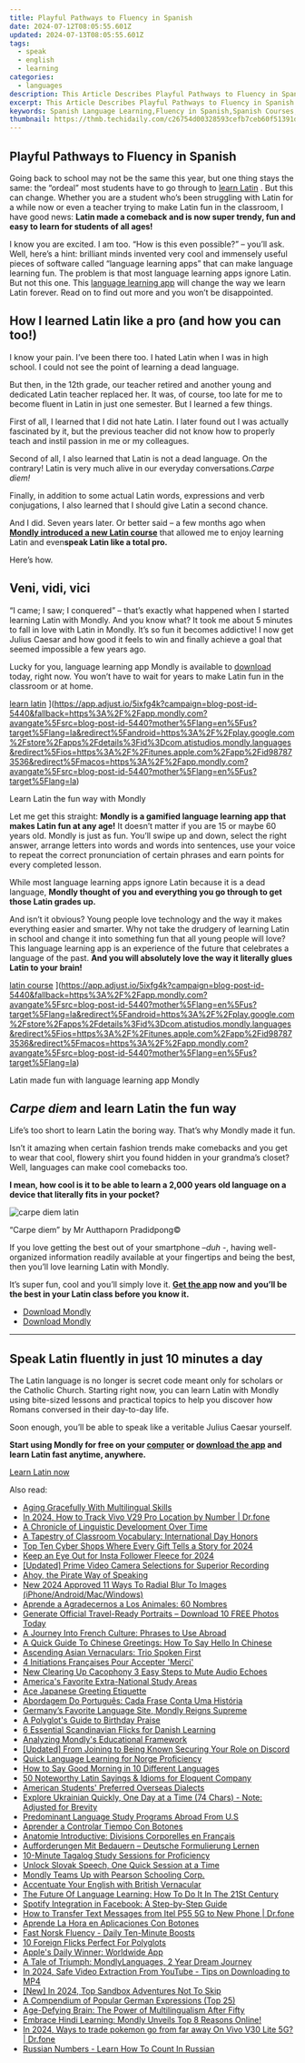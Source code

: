 ```yaml
---
title: Playful Pathways to Fluency in Spanish
date: 2024-07-12T08:05:55.601Z
updated: 2024-07-13T08:05:55.601Z
tags:
  - speak
  - english
  - learning
categories:
  - languages
description: This Article Describes Playful Pathways to Fluency in Spanish
excerpt: This Article Describes Playful Pathways to Fluency in Spanish
keywords: Spanish Language Learning,Fluency in Spanish,Spanish Courses,Fun Spanish Lessons,Spanish Speaking Pathways,Interactive Spanish Learning,Spanish Immersion Tips
thumbnail: https://thmb.techidaily.com/c26754d00328593cefb7ceb60f51391dcd2a8dd934a3e89af40244a078e590d9.jpg
---
```


## Playful Pathways to Fluency in Spanish

 Going back to school may not be the same this year, but one thing stays the same: the “ordeal” most students have to go through to [learn Latin](https://app.adjust.io/5ixfg4k?campaign=blog-post-id-5440&fallback=https%3A%2F%2Fapp.mondly.com?avangate%5Fsrc=blog-post-id-5440?mother%5Flang=en%5Fus?target%5Flang=la&redirect%5Fandroid=https%3A%2F%2Fplay.google.com%2Fstore%2Fapps%2Fdetails%3Fid%3Dcom.atistudios.mondly.languages&redirect%5Fios=https%3A%2F%2Fitunes.apple.com%2Fapp%2Fid987873536&redirect%5Fmacos=https%3A%2F%2Fapp.mondly.com?avangate%5Fsrc=blog-post-id-5440?mother%5Flang=en%5Fus?target%5Flang=la) . But this can change. Whether you are a student who’s been struggling with Latin for a while now or even a teacher trying to make Latin fun in the classroom, I have good news: **Latin made a comeback and is now super trendy, fun and easy to learn for students of all ages!**

 I know you are excited. I am too. “How is this even possible?” – you’ll ask. Well, here’s a hint: brilliant minds invented very cool and immensely useful pieces of software called “language learning apps” that can make language learning fun. The problem is that most language learning apps ignore Latin. But not this one. This [language learning app](https://app.adjust.io/5ixfg4k?campaign=blog-post-id-5440&fallback=https%3A%2F%2Fapp.mondly.com?avangate%5Fsrc=blog-post-id-5440?mother%5Flang=en%5Fus?target%5Flang=la&redirect%5Fandroid=https%3A%2F%2Fplay.google.com%2Fstore%2Fapps%2Fdetails%3Fid%3Dcom.atistudios.mondly.languages&redirect%5Fios=https%3A%2F%2Fitunes.apple.com%2Fapp%2Fid987873536&redirect%5Fmacos=https%3A%2F%2Fapp.mondly.com?avangate%5Fsrc=blog-post-id-5440?mother%5Flang=en%5Fus?target%5Flang=la) will change the way we learn Latin forever. Read on to find out more and you won’t be disappointed.

## How I learned Latin like a pro (and how you can too!)

 I know your pain. I’ve been there too. I hated Latin when I was in high school. I could not see the point of learning a dead language.

 But then, in the 12th grade, our teacher retired and another young and dedicated Latin teacher replaced her. It was, of course, too late for me to become fluent in Latin in just one semester. But I learned a few things.

 First of all, I learned that I did not hate Latin. I later found out I was actually fascinated by it, but the previous teacher did not know how to properly teach and instil passion in me or my colleagues.

 Second of all, I also learned that Latin is not a dead language. On the contrary! Latin is very much alive in our everyday conversations._Carpe diem!_

 Finally, in addition to some actual Latin words, expressions and verb conjugations, I also learned that I should give Latin a second chance.

 And I did. Seven years later. Or better said – a few months ago when [**Mondly introduced a new Latin course**](https://shop.mondly.com/affiliate.php?ACCOUNT=ATISTUDI&AFFILIATE=108875&PATH=https://www.mondly.com?AFFILIATE=108875) that allowed me to enjoy learning Latin and even**speak Latin like a total pro.**

Here’s how.

## Veni, vidi, vici

 “I came; I saw; I conquered” – that’s exactly what happened when I started learning Latin with Mondly. And you know what? It took me about 5 minutes to fall in love with Latin in Mondly. It’s so fun it becomes addictive! I now get Julius Caesar and how good it feels to win and finally achieve a goal that seemed impossible a few years ago.

 Lucky for you, language learning app Mondly is available to [download](https://app.adjust.io/5ixfg4k?campaign=blog-post-id-5440&fallback=https%3A%2F%2Fapp.mondly.com?avangate%5Fsrc=blog-post-id-5440?mother%5Flang=en%5Fus?target%5Flang=la&redirect%5Fandroid=https%3A%2F%2Fplay.google.com%2Fstore%2Fapps%2Fdetails%3Fid%3Dcom.atistudios.mondly.languages&redirect%5Fios=https%3A%2F%2Fitunes.apple.com%2Fapp%2Fid987873536&redirect%5Fmacos=https%3A%2F%2Fapp.mondly.com?avangate%5Fsrc=blog-post-id-5440?mother%5Flang=en%5Fus?target%5Flang=la) today, right now. You won’t have to wait for years to make Latin fun in the classroom or at home.

[learn latin](https://edge.mondly.com/blog/wp-content/uploads/2020/09/learn-latin-277x600.jpg "Back To School: Latin Made Fun And Easy For Students Of All Ages 2") ](https://app.adjust.io/5ixfg4k?campaign=blog-post-id-5440&fallback=https%3A%2F%2Fapp.mondly.com?avangate%5Fsrc=blog-post-id-5440?mother%5Flang=en%5Fus?target%5Flang=la&redirect%5Fandroid=https%3A%2F%2Fplay.google.com%2Fstore%2Fapps%2Fdetails%3Fid%3Dcom.atistudios.mondly.languages&redirect%5Fios=https%3A%2F%2Fitunes.apple.com%2Fapp%2Fid987873536&redirect%5Fmacos=https%3A%2F%2Fapp.mondly.com?avangate%5Fsrc=blog-post-id-5440?mother%5Flang=en%5Fus?target%5Flang=la)

 Learn Latin the fun way with Mondly

 Let me get this straight: **Mondly is a gamified language learning app that makes Latin fun at any age!** It doesn’t matter if you are 15 or maybe 60 years old. Mondly is just as fun. You’ll swipe up and down, select the right answer, arrange letters into words and words into sentences, use your voice to repeat the correct pronunciation of certain phrases and earn points for every completed lesson.

 While most language learning apps ignore Latin because it is a dead language, **Mondly thought of you and everything you go through to get those Latin grades up.**

 And isn’t it obvious? Young people love technology and the way it makes everything easier and smarter. Why not take the drudgery of learning Latin in school and change it into something fun that all young people will love? This language learning app is an experience of the future that celebrates a language of the past. **And you will absolutely love the way it literally glues Latin to your brain!**

[latin course](https://edge.mondly.com/blog/wp-content/uploads/2020/09/latin-course-277x600.jpg "Back To School: Latin Made Fun And Easy For Students Of All Ages 3") ](https://app.adjust.io/5ixfg4k?campaign=blog-post-id-5440&fallback=https%3A%2F%2Fapp.mondly.com?avangate%5Fsrc=blog-post-id-5440?mother%5Flang=en%5Fus?target%5Flang=la&redirect%5Fandroid=https%3A%2F%2Fplay.google.com%2Fstore%2Fapps%2Fdetails%3Fid%3Dcom.atistudios.mondly.languages&redirect%5Fios=https%3A%2F%2Fitunes.apple.com%2Fapp%2Fid987873536&redirect%5Fmacos=https%3A%2F%2Fapp.mondly.com?avangate%5Fsrc=blog-post-id-5440?mother%5Flang=en%5Fus?target%5Flang=la)

 Latin made fun with language learning app Mondly

## _Carpe diem_ and learn Latin the fun way

 Life’s too short to learn Latin the boring way. That’s why Mondly made it fun.

 Isn’t it amazing when certain fashion trends make comebacks and you get to wear that cool, flowery shirt you found hidden in your grandma’s closet? Well, languages can make cool comebacks too.

 **I mean, how cool is it to be able to learn a 2,000 years old language on a device that literally fits in your pocket?**

![carpe diem latin](https://edge.mondly.com/blog/wp-content/uploads/2020/09/carpe-diem-latin-960x641.jpg "Back To School: Latin Made Fun And Easy For Students Of All Ages 4")

 “Carpe diem” by Mr Autthaporn Pradidpong©

 If you love getting the best out of your smartphone –_duh_ \-, having well-organized information readily available at your fingertips and being the best, then you’ll love learning Latin with Mondly.

 It’s super fun, cool and you’ll simply love it. **[Get the app](https://app.adjust.io/5ixfg4k?campaign=blog-post-id-5440&fallback=https%3A%2F%2Fapp.mondly.com?avangate%5Fsrc=blog-post-id-5440?mother%5Flang=en%5Fus?target%5Flang=la&redirect%5Fandroid=https%3A%2F%2Fplay.google.com%2Fstore%2Fapps%2Fdetails%3Fid%3Dcom.atistudios.mondly.languages&redirect%5Fios=https%3A%2F%2Fitunes.apple.com%2Fapp%2Fid987873536&redirect%5Fmacos=https%3A%2F%2Fapp.mondly.com?avangate%5Fsrc=blog-post-id-5440?mother%5Flang=en%5Fus?target%5Flang=la) now and you’ll be the best in your Latin class before you know it.**

* [Download Mondly](https://www.facebook.com/sharer/sharer.php?u=https%3A%2F%2Fwww.mondly.com%2Fblog%2Fback-to-school-latin-made-fun%2F&t=Back+to+School%3A+Latin+Made+Fun+and+Easy+for+Students+of+All+Ages "Share on Facebook")
* [Download Mondly](https://shop.mondly.com/affiliate.php?ACCOUNT=ATISTUDI&AFFILIATE=108875&PATH=https://www.mondly.com?AFFILIATE=108875)

---

## Speak Latin fluently in just 10 minutes a day

 The Latin language is no longer is secret code meant only for scholars or the Catholic Church. Starting right now, you can learn Latin with Mondly using bite-sized lessons and practical topics to help you discover how Romans conversed in their day-to-day life.

 Soon enough, you’ll be able to speak like a veritable Julius Caesar yourself.

 **Start using Mondly for free on your [computer](https://app.adjust.io/5ixfg4k?campaign=blog-post-id-5440&fallback=https%3A%2F%2Fapp.mondly.com?avangate%5Fsrc=blog-post-id-5440?mother%5Flang=en%5Fus?target%5Flang=la&redirect%5Fandroid=https%3A%2F%2Fplay.google.com%2Fstore%2Fapps%2Fdetails%3Fid%3Dcom.atistudios.mondly.languages&redirect%5Fios=https%3A%2F%2Fitunes.apple.com%2Fapp%2Fid987873536&redirect%5Fmacos=https%3A%2F%2Fapp.mondly.com?avangate%5Fsrc=blog-post-id-5440?mother%5Flang=en%5Fus?target%5Flang=la) or [download the app](https://app.adjust.io/5ixfg4k?campaign=blog-post-id-5440&fallback=https%3A%2F%2Fapp.mondly.com?avangate%5Fsrc=blog-post-id-5440?mother%5Flang=en%5Fus?target%5Flang=la&redirect%5Fandroid=https%3A%2F%2Fplay.google.com%2Fstore%2Fapps%2Fdetails%3Fid%3Dcom.atistudios.mondly.languages&redirect%5Fios=https%3A%2F%2Fitunes.apple.com%2Fapp%2Fid987873536&redirect%5Fmacos=https%3A%2F%2Fapp.mondly.com?avangate%5Fsrc=blog-post-id-5440?mother%5Flang=en%5Fus?target%5Flang=la) and learn Latin fast anytime, anywhere.**

[Learn Latin now](https://adjt.mondly.com/5ixfg4k?campaign=blog-post-id-5440&fallback=https%3A%2F%2Fapp.mondly.com%3Futm%5Fmedium%3Dblog%5Fblog-post-id-5440%26utm%5Fsource%3Dblog-post-id-5440&redirect%5Fmacos=https%3A%2F%2Fapp.mondly.com%3Futm%5Fmedium%3Dblog%5Fblog-post-id-5440%26utm%5Fsource%3Dblog-post-id-5440&redirect%5Fandroid=https%3A%2F%2Fplay.google.com%2Fstore%2Fapps%2Fdetails%3Fid%3Dcom.atistudios.mondly.languages%3Futm%5Fmedium%3Dblog%5Fblog-post-id-5440%26utm%5Fsource%3Dblog-post-id-5440&redirect%5Fios=https%3A%2F%2Fapps.apple.com%2Fapp%2Fapple-store%2Fid987873536%3Fpt%3D78954800%26ct%3Dblog-post-id-5440%26mt%3D8 "Learn Latin now")

<ins class="adsbygoogle"
     style="display:block"
     data-ad-format="autorelaxed"
     data-ad-client="ca-pub-7571918770474297"
     data-ad-slot="1223367746"></ins>



<ins class="adsbygoogle"
     style="display:block"
     data-ad-client="ca-pub-7571918770474297"
     data-ad-slot="8358498916"
     data-ad-format="auto"
     data-full-width-responsive="true"></ins>



<span class="atpl-alsoreadstyle">Also read:</span>
<div><ul>
<li><a href="https://mondly-stories.techidaily.com/aging-gracefully-with-multilingual-skills/"><u>Aging Gracefully With Multilingual Skills</u></a></li>
<li><a href="https://android-location-track.techidaily.com/in-2024-how-to-track-vivo-v29-pro-location-by-number-drfone-by-drfone-virtual-android/"><u>In 2024, How to Track Vivo V29 Pro Location by Number | Dr.fone</u></a></li>
<li><a href="https://mondly-stories.techidaily.com/a-chronicle-of-linguistic-development-over-time/"><u>A Chronicle of Linguistic Development Over Time</u></a></li>
<li><a href="https://mondly-stories.techidaily.com/a-tapestry-of-classroom-vocabulary-international-day-honors/"><u>A Tapestry of Classroom Vocabulary: International Day Honors</u></a></li>
<li><a href="https://some-approaches.techidaily.com/top-ten-cyber-shops-where-every-gift-tells-a-story-for-2024/"><u>Top Ten Cyber Shops  Where Every Gift Tells a Story for 2024</u></a></li>
<li><a href="https://instagram-clips.techidaily.com/keep-an-eye-out-for-insta-follower-fleece-for-2024/"><u>Keep an Eye Out for Insta Follower Fleece for 2024</u></a></li>
<li><a href="https://extra-support.techidaily.com/updated-prime-video-camera-selections-for-superior-recording/"><u>[Updated] Prime Video Camera Selections for Superior Recording</u></a></li>
<li><a href="https://mondly-stories.techidaily.com/ahoy-the-pirate-way-of-speaking/"><u>Ahoy, the Pirate Way of Speaking</u></a></li>
<li><a href="https://ai-editing-video.techidaily.com/new-2024-approved-11-ways-to-radial-blur-to-images-iphoneandroidmacwindows/"><u>New 2024 Approved 11 Ways To Radial Blur To Images (iPhone/Android/Mac/Windows)</u></a></li>
<li><a href="https://mondly-stories.techidaily.com/aprende-a-agradecernos-a-los-animales-60-nombres/"><u>Aprende a Agradecernos a Los Animales: 60 Nombres</u></a></li>
<li><a href="https://extra-resources.techidaily.com/generate-official-travel-ready-portraits-download-10-free-photos-today/"><u>Generate Official Travel-Ready Portraits – Download 10 FREE Photos Today</u></a></li>
<li><a href="https://mondly-stories.techidaily.com/a-journey-into-french-culture-phrases-to-use-abroad/"><u>A Journey Into French Culture: Phrases to Use Abroad</u></a></li>
<li><a href="https://mondly-stories.techidaily.com/a-quick-guide-to-chinese-greetings-how-to-say-hello-in-chinese/"><u>A Quick Guide To Chinese Greetings: How To Say Hello In Chinese</u></a></li>
<li><a href="https://mondly-stories.techidaily.com/ascending-asian-vernaculars-trio-spoken-first/"><u>Ascending Asian Vernaculars: Trio Spoken First</u></a></li>
<li><a href="https://mondly-stories.techidaily.com/4-initiations-francaises-pour-accepter-merci/"><u>4 Initiations Françaises Pour Accepter 'Merci'</u></a></li>
<li><a href="https://audio-editing.techidaily.com/new-clearing-up-cacophony-3-easy-steps-to-mute-audio-echoes/"><u>New Clearing Up Cacophony 3 Easy Steps to Mute Audio Echoes</u></a></li>
<li><a href="https://mondly-stories.techidaily.com/americas-favorite-extra-national-study-areas/"><u>America's Favorite Extra-National Study Areas</u></a></li>
<li><a href="https://mondly-stories.techidaily.com/ace-japanese-greeting-etiquette/"><u>Ace Japanese Greeting Etiquette</u></a></li>
<li><a href="https://mondly-stories.techidaily.com/abordagem-do-portugues-cada-frase-conta-uma-historia/"><u>Abordagem Do Português: Cada Frase Conta Uma História</u></a></li>
<li><a href="https://mondly-stories.techidaily.com/1719575856651-germanys-favorite-language-site-mondly-reigns-supreme/"><u>Germany’s Favorite Language Site, Mondly Reigns Supreme</u></a></li>
<li><a href="https://mondly-stories.techidaily.com/a-polyglots-guide-to-birthday-praise/"><u>A Polyglot's Guide to Birthday Praise</u></a></li>
<li><a href="https://mondly-stories.techidaily.com/6-essential-scandinavian-flicks-for-danish-learning/"><u>6 Essential Scandinavian Flicks for Danish Learning</u></a></li>
<li><a href="https://mondly-stories.techidaily.com/analyzing-mondlys-educational-framework/"><u>Analyzing Mondly's Educational Framework</u></a></li>
<li><a href="https://discord-videos.techidaily.com/updated-from-joining-to-being-known-securing-your-role-on-discord/"><u>[Updated] From Joining to Being Known  Securing Your Role on Discord</u></a></li>
<li><a href="https://mondly-stories.techidaily.com/1719580355720-quick-language-learning-for-norge-proficiency/"><u>Quick Language Learning for Norge Proficiency</u></a></li>
<li><a href="https://mondly-stories.techidaily.com/1719581668726-how-to-say-good-morning-in-10-different-languages/"><u>How to Say Good Morning in 10 Different Languages</u></a></li>
<li><a href="https://mondly-stories.techidaily.com/50-noteworthy-latin-sayings-and-idioms-for-eloquent-company/"><u>50 Noteworthy Latin Sayings & Idioms for Eloquent Company</u></a></li>
<li><a href="https://mondly-stories.techidaily.com/american-students-preferred-overseas-dialects/"><u>American Students' Preferred Overseas Dialects</u></a></li>
<li><a href="https://mondly-stories.techidaily.com/1719580304154-explore-ukrainian-quickly-one-day-at-a-time-74-chars-note-adjusted-for-brevity/"><u>Explore Ukrainian Quickly, One Day at a Time (74 Chars) - Note: Adjusted for Brevity</u></a></li>
<li><a href="https://mondly-stories.techidaily.com/1719581766437-predominant-language-study-programs-abroad-from-us/"><u>Predominant Language Study Programs Abroad From U.S</u></a></li>
<li><a href="https://mondly-stories.techidaily.com/aprender-a-controlar-tiempo-con-botones/"><u>Aprender a Controlar Tiempo Con Botones</u></a></li>
<li><a href="https://mondly-stories.techidaily.com/anatomie-introductive-divisions-corporelles-en-francais/"><u>Anatomie Introductive: Divisions Corporelles en Français</u></a></li>
<li><a href="https://mondly-stories.techidaily.com/aufforderungen-mit-bedauern-deutsche-formulierung-lernen/"><u>Aufforderungen Mit Bedauern – Deutsche Formulierung Lernen</u></a></li>
<li><a href="https://mondly-stories.techidaily.com/10-minute-tagalog-study-sessions-for-proficiency/"><u>10-Minute Tagalog Study Sessions for Proficiency</u></a></li>
<li><a href="https://mondly-stories.techidaily.com/1719575582823-unlock-slovak-speech-one-quick-session-at-a-time/"><u>Unlock Slovak Speech, One Quick Session at a Time</u></a></li>
<li><a href="https://mondly-stories.techidaily.com/1719574725009-mondly-teams-up-with-pearson-schooling-corp/"><u>Mondly Teams Up with Pearson Schooling Corp.</u></a></li>
<li><a href="https://mondly-stories.techidaily.com/accentuate-your-english-with-british-vernacular/"><u>Accentuate Your English with British Vernacular</u></a></li>
<li><a href="https://mondly-stories.techidaily.com/1719580863518-the-future-of-language-learning-how-to-do-it-in-the-21st-century/"><u>The Future Of Language Learning: How To Do It In The 21St Century</u></a></li>
<li><a href="https://facebook.techidaily.com/spotify-integration-in-facebook-a-step-by-step-guide/"><u>Spotify Integration in Facebook: A Step-by-Step Guide</u></a></li>
<li><a href="https://android-transfer.techidaily.com/how-to-transfer-text-messages-from-itel-p55-5g-to-new-phone-drfone-by-drfone-transfer-from-android-transfer-from-android/"><u>How to Transfer Text Messages from Itel P55 5G to New Phone | Dr.fone</u></a></li>
<li><a href="https://mondly-stories.techidaily.com/aprende-la-hora-en-aplicaciones-con-botones/"><u>Aprende La Hora en Aplicaciones Con Botones</u></a></li>
<li><a href="https://mondly-stories.techidaily.com/1719580898500-fast-norsk-fluency-daily-ten-minute-boosts/"><u>Fast Norsk Fluency - Daily Ten-Minute Boosts</u></a></li>
<li><a href="https://mondly-stories.techidaily.com/10-foreign-flicks-perfect-for-polyglots/"><u>10 Foreign Flicks Perfect For Polyglots</u></a></li>
<li><a href="https://mondly-stories.techidaily.com/apples-daily-winner-worldwide-app/"><u>Apple's Daily Winner: Worldwide App</u></a></li>
<li><a href="https://mondly-stories.techidaily.com/a-tale-of-triumph-mondlylanguages-2-year-dream-journey/"><u>A Tale of Triumph: MondlyLanguages, 2 Year Dream Journey</u></a></li>
<li><a href="https://youtube-help.techidaily.com/in-2024-safe-video-extraction-from-youtube-tips-on-downloading-to-mp4/"><u>In 2024, Safe Video Extraction From YouTube - Tips on Downloading to MP4</u></a></li>
<li><a href="https://remote-screen-capture.techidaily.com/new-in-2024-top-sandbox-adventures-not-to-skip/"><u>[New] In 2024, Top Sandbox Adventures Not To Skip</u></a></li>
<li><a href="https://mondly-stories.techidaily.com/a-compendium-of-popular-german-expressions-top-25/"><u>A Compendium of Popular German Expressions (Top 25)</u></a></li>
<li><a href="https://mondly-stories.techidaily.com/age-defying-brain-the-power-of-multilingualism-after-fifty/"><u>Age-Defying Brain: The Power of Multilingualism After Fifty</u></a></li>
<li><a href="https://mondly-stories.techidaily.com/1719580251708-embrace-hindi-learning-mondly-unveils-top-8-reasons-online/"><u>Embrace Hindi Learning: Mondly Unveils Top 8 Reasons Online!</u></a></li>
<li><a href="https://change-location.techidaily.com/in-2024-ways-to-trade-pokemon-go-from-far-away-on-vivo-v30-lite-5g-drfone-by-drfone-virtual-android/"><u>In 2024, Ways to trade pokemon go from far away On Vivo V30 Lite 5G? | Dr.fone</u></a></li>
<li><a href="https://mondly-stories.techidaily.com/1719578517758-russian-numbers-learn-how-to-count-in-russian/"><u>Russian Numbers - Learn How To Count In Russian</u></a></li>
</ul></div>
